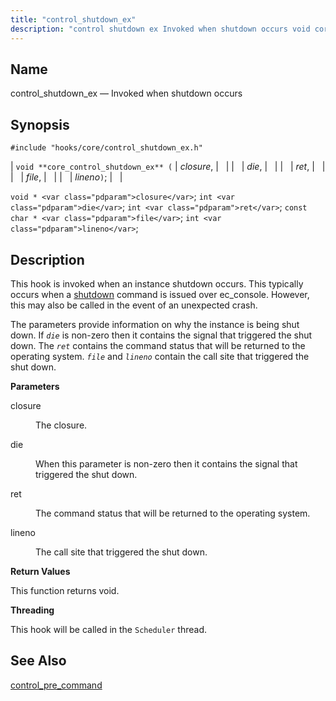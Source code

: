 ```yaml
---
title: "control_shutdown_ex"
description: "control shutdown ex Invoked when shutdown occurs void core control shutdown ex closure die ret file lineno void closure int die int ret const char file int lineno This hook is invoked when an instance shutdown occurs This typically occurs when a shutdown command is issued over ec console However..."
---
```


<a name="hooks.core.control_shutdown_ex"></a> 
## Name

control_shutdown_ex — Invoked when shutdown occurs

## Synopsis

`#include "hooks/core/control_shutdown_ex.h"`

| `void **core_control_shutdown_ex** (` | <var class="pdparam">closure</var>, |   |
|   | <var class="pdparam">die</var>, |   |
|   | <var class="pdparam">ret</var>, |   |
|   | <var class="pdparam">file</var>, |   |
|   | <var class="pdparam">lineno</var>`)`; |   |

`void * <var class="pdparam">closure</var>`;
`int <var class="pdparam">die</var>`;
`int <var class="pdparam">ret</var>`;
`const char * <var class="pdparam">file</var>`;
`int <var class="pdparam">lineno</var>`;<a name="idp46585872"></a> 
## Description

This hook is invoked when an instance shutdown occurs. This typically occurs when a [shutdown](/momentum/3/3-reference/3-reference-console-commands-shutdown) command is issued over ec_console. However, this may also be called in the event of an unexpected crash.

The parameters provide information on why the instance is being shut down. If *`die`* is non-zero then it contains the signal that triggered the shut down. The *`ret`* contains the command status that will be returned to the operating system. *`file`* and *`lineno`* contain the call site that triggered the shut down.

**<a name="idp46590128"></a> Parameters**

<dl class="variablelist">

<dt>closure</dt>

<dd>

The closure.

</dd>

<dt>die</dt>

<dd>

When this parameter is non-zero then it contains the signal that triggered the shut down.

</dd>

<dt>ret</dt>

<dd>

The command status that will be returned to the operating system.

</dd>

<dt>lineno</dt>

<dd>

The call site that triggered the shut down.

</dd>

</dl>

**<a name="idp46598480"></a> Return Values**

This function returns void.

**<a name="idp46599392"></a> Threading**

This hook will be called in the `Scheduler` thread.

<a name="idp46600912"></a> 
## See Also

[control_pre_command](/momentum/3/3-api/hooks-core-control-pre-command)